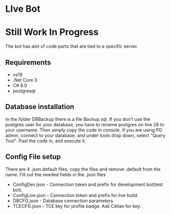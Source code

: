 # LIve Bot
# Still Work In Progress
The bot has alot of code parts that are tied to a specific server.

## Requirements

* vs19
* .Net Core 3
* C# 8.0
* postgresql

## Database installation

In the folder DBBackup there is a file Backup.sql. If you don't use the postgres user for your database, you have to rename postgres on line 28 to your username. Then simply copy the code in console.
If you are using PG admin, connect to your database, and under tools drop down, select "Query Tool". Past the code in, and execute it.

## Config File setup

There are 4 .json.default files, copy the files and remove .default from the name. Fill out the needed fields in the .json files

* ConfigDev.json - Connection token and prefix for development bot(test bot).
* ConfigLive.json - Connection token and prefix for live build.
* DBCFG.json - Database connection parameters.
* TCECFG.json - TCE key for profile badge. Ask Célian for key.